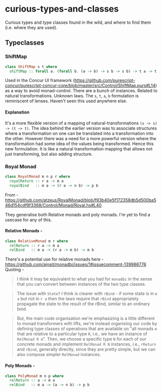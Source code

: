 # curious-types-and-classes
Curious types and type classes found in the wild, and where to find them (i.e. where they are used).


## Typeclasses

### ShiftMap

```purescript
class ShiftMap s t where
  shiftMap :: forall a. (forall b. (a -> b) -> s b -> s b) -> t a -> t a
```

Used in the Concur UI framework (https://github.com/purescript-concur/purescript-concur-core/blob/master/src/Control/ShiftMap.purs#L14) as a way to avoid monad-control. There are a bunch of instances. Related to natural transformations. Unknown laws. The `s`, `t`, `a`, `b` formulation is reminiscent of lenses. Haven't seen this used anywhere else.

#### Explanation

It's a more flexible version of a mapping of natural-transformations `(s ~> s) -> (t ~> t)`. The idea behind the earlier version was to associate structures where a transformation on one can be translated into a transformation into the other. However there was a need for a more powerful version where the transformation had some idea of the values being transformed. Hence this new formulation. It is like a natural transformation mapping that allows not just transforming, but also adding structure.

### Royal Monad

```haskell
class RoyalMonad m n p r where
  royalReturn :: r a -> m a
  royalBind   :: m a -> (r a -> n b) -> p b
```
From -
https://github.com/atzeus/RoyalMonad/blob/f93b40e5f172358db5d500ba546d154cdf9f3368/Control/Monad/Royal.hs#L40

They generalise both Relative monads and poly monads. I'm yet to find a usecase for any of this. 

#### Relative Monads -

```haskell
class RelativeMonad m r where
  relReturn :: r a -> m a
  relBind   :: m a -> (r a -> m b) -> m b
```

There's a potential use for relative monads here - https://github.com/ajnsit/monadbi/issues/1#issuecomment-139986776
Quoting -

> I think it may be equivalent to what you had for `monadbi` in the sense that you can convert between instances of the two type classes.  

> The issue with `StateT` I think is clearer with `rBind` - if some state is in `m a` but not in `r a` then the laws require that `rBind` appropriately propagate the state to the result of the rBind, similar to an ordinary bind.

> But, the main code organisation we're emphasizing is a little different to monad transformers with lifts, we're instead organising our code by defining type classes of operations that are available on "all monads `m` that are relative to a particular type `R`, i.e., we have an instance of `RelMonad R m`".  Then, we choose a specific type `N` for each of our concrete monads and implement `RelMonad R N` instances, i.e., `rReturn` and `rBind`, generally directly, since they are pretty simple, but we can also compose simpler `RelMonad` instances. 

#### Poly Monads -

```haskell
class PolyMonad m n p where
  relReturn :: a -> m a
  relBind   :: m a -> (a -> n b) -> p b
```

